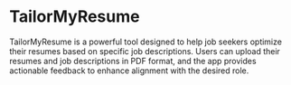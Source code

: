 # TailorMyResume
TailorMyResume is a powerful tool designed to help job seekers optimize their resumes based on specific job descriptions. Users can upload their resumes and job descriptions in PDF format, and the app provides actionable feedback to enhance alignment with the desired role.
